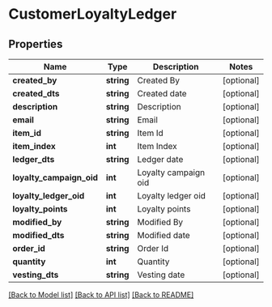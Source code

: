 # CustomerLoyaltyLedger

## Properties
Name | Type | Description | Notes
------------ | ------------- | ------------- | -------------
**created_by** | **string** | Created By | [optional] 
**created_dts** | **string** | Created date | [optional] 
**description** | **string** | Description | [optional] 
**email** | **string** | Email | [optional] 
**item_id** | **string** | Item Id | [optional] 
**item_index** | **int** | Item Index | [optional] 
**ledger_dts** | **string** | Ledger date | [optional] 
**loyalty_campaign_oid** | **int** | Loyalty campaign oid | [optional] 
**loyalty_ledger_oid** | **int** | Loyalty ledger oid | [optional] 
**loyalty_points** | **int** | Loyalty points | [optional] 
**modified_by** | **string** | Modified By | [optional] 
**modified_dts** | **string** | Modified date | [optional] 
**order_id** | **string** | Order Id | [optional] 
**quantity** | **int** | Quantity | [optional] 
**vesting_dts** | **string** | Vesting date | [optional] 

[[Back to Model list]](../README.md#documentation-for-models) [[Back to API list]](../README.md#documentation-for-api-endpoints) [[Back to README]](../README.md)


